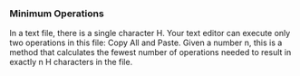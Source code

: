 ### Minimum Operations
In a text file, there is a single character H.
Your text editor can execute only two operations in this file:
Copy All and Paste.
Given a number n, this is  a method that calculates
the fewest number of operations needed to result
in exactly n H characters in the file.